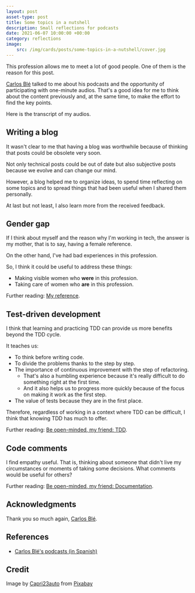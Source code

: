 ```yaml
---
layout: post
asset-type: post
title: Some topics in a nutshell
description: Small reflections for podcasts
date: 2021-06-07 10:00:00 +00:00
category: reflections
image:
    src: /img/cards/posts/some-topics-in-a-nutshell/cover.jpg
---
```


This profession allows me to meet a lot of good people. One of them is the reason for this post.

[Carlos Blé](https://www.carlosble.com) talked to me about his podcasts and the opportunity of participating with one-minute audios. That's a good idea for me to think about the content previously and, at the same time, to make the effort to find the key points.

Here is the transcript of my audios.

## Writing a blog

It wasn't clear to me that having a blog was worthwhile because of thinking that posts could be obsolete very soon.

Not only technical posts could be out of date but also subjective posts because we evolve and can change our mind.

However, a blog helped me to organize ideas, to spend time reflecting on some topics and to spread things that had been useful when I shared them personally.

At last but not least, I also learn more from the received feedback.

## Gender gap

If I think about myself and the reason why I'm working in tech, the answer is my mother, that is to say, having a female reference.

On the other hand, I've had bad experiences in this profession.

So, I think it could be useful to address these things:

* Making visible women who **were** in this profession.
* Taking care of women who **are** in this profession.

Further reading: [My reference](/2019/01/19/my-reference.html).

## Test-driven development

I think that learning and practicing TDD can provide us more benefits beyond the TDD cycle.

It teaches us:

* To think before writing code.
* To divide the problems thanks to the step by step.
* The importance of continuous improvement with the step of refactoring.
  * That's also a humbling experience because it's really difficult to do something right at the first time.
  * And it also helps us to progress more quickly because of the focus on making it work as the first step.
* The value of tests because they are in the first place.

Therefore, regardless of working in a context where TDD can be difficult, I think that knowing TDD has much to offer.

Further reading: [Be open-minded, my friend: TDD](/2018/07/05/be-open-minded-my-friend.html#text-on-screen-tdd).

## Code comments

I find empathy useful. That is, thinking about someone that didn't live my circumstances or moments of taking some decisions. What comments would be useful for others?

Further reading: [Be open-minded, my friend: Documentation](/2018/07/05/be-open-minded-my-friend.html#text-on-screen-documentation).

## Acknowledgments

Thank you so much again, [Carlos Blé](https://www.carlosble.com).

## References

* [Carlos Blé's podcasts (in Spanish)](https://podcast.carlosble.com)

## Credit

Image by <a href="https://pixabay.com/users/capri23auto-1767157/?utm_source=link-attribution&amp;utm_medium=referral&amp;utm_campaign=image&amp;utm_content=5004736">Capri23auto</a> from <a href="https://pixabay.com/?utm_source=link-attribution&amp;utm_medium=referral&amp;utm_campaign=image&amp;utm_content=5004736">Pixabay</a>
